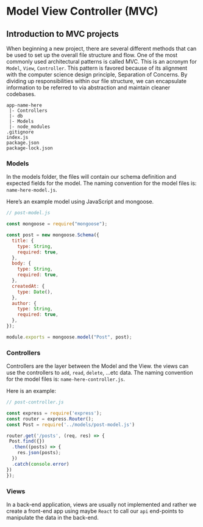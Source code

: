 # Model View Controller (MVC)

## Introduction to MVC projects

When beginning a new project, there are several different methods that can be used to set up the overall file structure and flow. One of the most commonly used architectural patterns is called MVC. This is an acronym for `Model`, `View`, `Controller`.
This pattern is favored because of its alignment with the computer science design principle, Separation of Concerns. By dividing up responsibilities within our file structure, we can encapsulate information to be referred to via abstraction and maintain cleaner codebases.

```
app-name-here
 |- Controllers
 |- db
 |- Models
 |- node_modules
.gitignore
index.js
package.json
package-lock.json
```

### Models

In the models folder, the files will contain our schema definition and expected fields for the model.
The naming convention for the model files is: `name-here-model.js`.

Here’s an example model using JavaScript and mongoose.

```js
// post-model.js

const mongoose = require("mongoose");

const post = new mongoose.Schema({
  title: {
    type: String,
    required: true,
  },
  body: {
    type: String,
    required: true,
  },
  createdAt: {
    type: Date(),
  },
  author: {
    type: String,
    required: true,
  },
});

module.exports = mongoose.model("Post", post);
```

### Controllers

Controllers are the layer between the Model and the View. the views can use the controllers to `add`, `read`, `delete`, ...etc data.
The naming convention for the model files is: `name-here-controller.js`.

Here is an example:

```js
// post-controller.js

const express = require('express');
const router = express.Router();
const Post = require('../models/post-model.js')

router.get('/posts', (req, res) => {
 Post.find({})
  .then((posts) => {
    res.json(posts);
  })
  .catch(console.error)
})
});
```

### Views

In a back-end application, views are usually not implemented and rather we create a front-end app using maybe `React` to call our `api` end-points to manipulate the data in the back-end.
